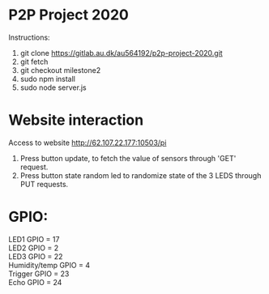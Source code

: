 # P2P Project 2020
Instructions:
1. git clone https://gitlab.au.dk/au564192/p2p-project-2020.git
2. git fetch
3. git checkout milestone2
4. sudo npm install
5. sudo node server.js

# Website interaction
Access to website http://62.107.22.177:10503/pi
1. Press button update, to fetch the value of sensors through 'GET' request.
2. Press button state random led to randomize state of the 3 LEDS through PUT requests.


# GPIO:
LED1 GPIO = 17  \
LED2 GPIO = 2  \
LED3 GPIO = 22  \
Humidity/temp GPIO = 4  \
Trigger GPIO = 23  \
Echo GPIO = 24  
